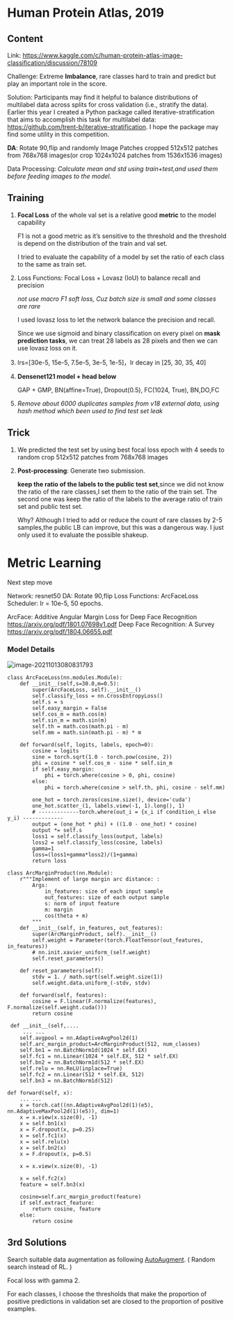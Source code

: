 # Human Protein Atlas, 2019

## Content

Link: https://www.kaggle.com/c/human-protein-atlas-image-classification/discussion/78109

Challenge: Extreme **Imbalance**, rare classes hard to train and predict but play an important role in the score.

Solution: Participants may find it helpful to balance distributions of multilabel data across splits for cross validation (i.e., stratify the data).  Earlier this year I created a Python package called  iterative-stratification that aims to accomplish this task for  multilabel data: https://github.com/trent-b/iterative-stratification. I hope the package may find some utility in this competition.

**DA**: Rotate 90,flip and randomly  Image Patches cropped 512x512 patches from 768x768 images(or crop 1024x1024 patches from 1536x1536 images)

Data Processing: *Calculate mean and std using train+test,and used them before feeding images to the model.*

## Training

1. **Focal Loss** of the whole val set is a relative good **metric** to the model capability

   F1 is not a good metric as it’s sensitive to the threshold  and the threshold is depend on the distribution of the train and val  set.

   I tried to evaluate the capability of a model by set the ratio of each class to the same as train set.

2. Loss Functions: Focal Loss + Lovasz (IoU) to balance recall and precision

   *not use macro F1 soft loss, Cuz batch size is small and some classes are rare*

   I used lovasz loss to let the network balance the precision and  recall. 

   Since we use sigmoid and binary classification on every pixel on **mask prediction tasks**, we can treat 28 labels as 28 pixels and then we  can use lovasz loss on it.

3. lrs=[30e-5, 15e-5, 7.5e-5, 3e-5, 1e-5]，lr decay in [25, 30, 35, 40]

4. **Densenet121 model + head below**

   GAP + GMP, BN(affine=True), Dropout(0.5), FC(1024, True), BN,DO,FC 

5. *Remove about 6000 duplicates samples from v18 external data, using hash method which been used to find test set leak*

   

   

## Trick

1. We predicted the test set by using best focal loss epoch with 4 seeds to random crop 512x512 patches from 768x768 images

2. **Post-processing**: Generate two submission. 

   **keep the ratio of the labels to the public test set**,since we did not know the ratio of the rare classes,I set them to the ratio of the train set.
   The second one was keep the ratio of the labels to the average ratio of train set and public test set.

   Why? Although I tried to add or reduce the count of rare classes by 2-5  samples,the public LB can improve, but this was a dangerous way. I just  only used it to evaluate the possible shakeup.

# Metric Learning

Next step move

Network: resnet50
DA: Rotate 90,flip
Loss Functions: ArcFaceLoss
Scheduler: lr = 10e-5, 50 epochs.

ArcFace: Additive Angular Margin Loss for Deep Face Recognition 
https://arxiv.org/pdf/1801.07698v1.pdf
Deep Face Recognition: A Survey 
https://arxiv.org/pdf/1804.06655.pdf

### Model Details

![image-20211013080831793](https://chqwer2.github.io/img/Typora/image-20211013080831793.png)

```
class ArcFaceLoss(nn.modules.Module):
    def __init__(self,s=30.0,m=0.5):
        super(ArcFaceLoss, self).__init__()
        self.classify_loss = nn.CrossEntropyLoss()
        self.s = s
        self.easy_margin = False
        self.cos_m = math.cos(m)
        self.sin_m = math.sin(m)
        self.th = math.cos(math.pi - m)
        self.mm = math.sin(math.pi - m) * m

    def forward(self, logits, labels, epoch=0):
        cosine = logits
        sine = torch.sqrt(1.0 - torch.pow(cosine, 2))
        phi = cosine * self.cos_m - sine * self.sin_m
        if self.easy_margin:
            phi = torch.where(cosine > 0, phi, cosine)
        else:
            phi = torch.where(cosine > self.th, phi, cosine - self.mm)

        one_hot = torch.zeros(cosine.size(), device='cuda')
        one_hot.scatter_(1, labels.view(-1, 1).long(), 1)
        # -------------torch.where(out_i = {x_i if condition_i else y_i) -------------
        output = (one_hot * phi) + ((1.0 - one_hot) * cosine)
        output *= self.s
        loss1 = self.classify_loss(output, labels)
        loss2 = self.classify_loss(cosine, labels)
        gamma=1
        loss=(loss1+gamma*loss2)/(1+gamma)
        return loss

class ArcMarginProduct(nn.Module):
    r"""Implement of large margin arc distance: :
        Args:
            in_features: size of each input sample
            out_features: size of each output sample
            s: norm of input feature
            m: margin
            cos(theta + m)
        """
    def __init__(self, in_features, out_features):
        super(ArcMarginProduct, self).__init__()
        self.weight = Parameter(torch.FloatTensor(out_features, in_features))
        # nn.init.xavier_uniform_(self.weight)
        self.reset_parameters()

    def reset_parameters(self):
        stdv = 1. / math.sqrt(self.weight.size(1))
        self.weight.data.uniform_(-stdv, stdv)

    def forward(self, features):
        cosine = F.linear(F.normalize(features), F.normalize(self.weight.cuda()))
        return cosine

 def __init__(self,....
     ... ...
    self.avgpool = nn.AdaptiveAvgPool2d(1)
    self.arc_margin_product=ArcMarginProduct(512, num_classes)
    self.bn1 = nn.BatchNorm1d(1024 * self.EX)
    self.fc1 = nn.Linear(1024 * self.EX, 512 * self.EX)
    self.bn2 = nn.BatchNorm1d(512 * self.EX)
    self.relu = nn.ReLU(inplace=True)
    self.fc2 = nn.Linear(512 * self.EX, 512)
    self.bn3 = nn.BatchNorm1d(512)

def forward(self, x):
    ... ...
    x = torch.cat((nn.AdaptiveAvgPool2d(1)(e5), nn.AdaptiveMaxPool2d(1)(e5)), dim=1)
    x = x.view(x.size(0), -1)
    x = self.bn1(x)
    x = F.dropout(x, p=0.25)
    x = self.fc1(x)
    x = self.relu(x)
    x = self.bn2(x)
    x = F.dropout(x, p=0.5)

    x = x.view(x.size(0), -1)

    x = self.fc2(x)
    feature = self.bn3(x)

    cosine=self.arc_margin_product(feature)
    if self.extract_feature:
        return cosine, feature
    else:
        return cosine
```



## 3rd Solutions

Search suitable data augmentation as following [AutoAugment](https://arxiv.org/pdf/1805.09501.pdf). ( Random search instead of RL. )

Focal loss with gamma 2.

For each classes, I choose the thresholds that make the proportion of  positive predictions in validation set are closed to the proportion of  positive examples.